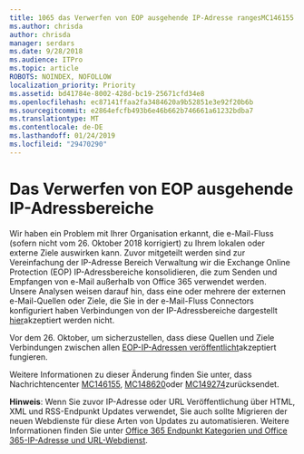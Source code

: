 ```yaml
---
title: 1065 das Verwerfen von EOP ausgehende IP-Adresse rangesMC146155
ms.author: chrisda
author: chrisda
manager: serdars
ms.date: 9/28/2018
ms.audience: ITPro
ms.topic: article
ROBOTS: NOINDEX, NOFOLLOW
localization_priority: Priority
ms.assetid: bd41784e-8002-428d-bc19-25671cfd34e8
ms.openlocfilehash: ec87141ffaa2fa3484620a9b52851e3e92f20b6b
ms.sourcegitcommit: e2864efcfb493b6e46b662b746661a61232bdba7
ms.translationtype: MT
ms.contentlocale: de-DE
ms.lasthandoff: 01/24/2019
ms.locfileid: "29470290"
---
```

# <a name="deprecation-of-eop-outbound-ip-address-ranges"></a>Das Verwerfen von EOP ausgehende IP-Adressbereiche

Wir haben ein Problem mit Ihrer Organisation erkannt, die e-Mail-Fluss (sofern nicht vom 26. Oktober 2018 korrigiert) zu Ihrem lokalen oder externe Ziele auswirken kann. Zuvor mitgeteilt werden sind zur Vereinfachung der IP-Adresse Bereich Verwaltung wir die Exchange Online Protection (EOP) IP-Adressbereiche konsolidieren, die zum Senden und Empfangen von e-Mail außerhalb von Office 365 verwendet werden. Unsere Analysen weisen darauf hin, dass eine oder mehrere der externen e-Mail-Quellen oder Ziele, die Sie in der e-Mail-Fluss Connectors konfiguriert haben Verbindungen von der IP-Adressbereiche dargestellt [hier](https://docs.microsoft.com/office365/SecurityCompliance/eop/exchange-online-protection-ip-addresses)akzeptiert werden nicht.
  
Vor dem 26. Oktober, um sicherzustellen, dass diese Quellen und Ziele Verbindungen zwischen allen [EOP-IP-Adressen veröffentlicht](https://docs.microsoft.com/office365/SecurityCompliance/eop/exchange-online-protection-ip-addresses)akzeptiert fungieren.
  
Weitere Informationen zu dieser Änderung finden Sie unter, dass Nachrichtencenter [MC146155](https://portal.office.com/AdminPortal/home?switchtomodern=true#/MessageCenter?id=MC146155), [MC148620](https://portal.office.com/AdminPortal/home?switchtomodern=true#/MessageCenter?id=MC148620)oder [MC149274](https://portal.office.com/AdminPortal/home?switchtomodern=true#/MessageCenter?id=MC149274)zurücksendet.
  
 **Hinweis**: Wenn Sie zuvor IP-Adresse oder URL Veröffentlichung über HTML, XML und RSS-Endpunkt Updates verwendet, Sie auch sollte Migrieren der neuen Webdienste für diese Arten von Updates zu automatisieren. Weitere Informationen finden Sie unter [Office 365 Endpunkt Kategorien und Office 365-IP-Adresse und URL-Webdienst](https://techcommunity.microsoft.com/t5/Office-365-Blog/Announcing-Office-365-endpoint-categories-and-Office-365-IP/ba-p/177638).
  


